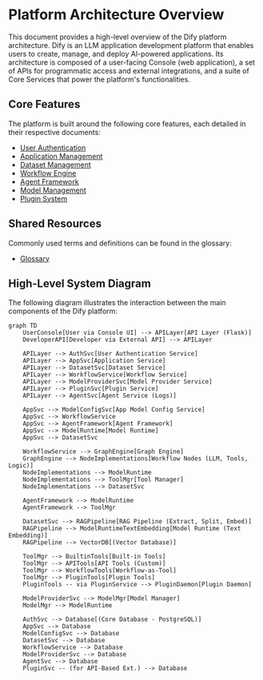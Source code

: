 # Platform Architecture Overview

This document provides a high-level overview of the Dify platform architecture. Dify is an LLM application development platform that enables users to create, manage, and deploy AI-powered applications. Its architecture is composed of a user-facing Console (web application), a set of APIs for programmatic access and external integrations, and a suite of Core Services that power the platform's functionalities.

## Core Features

The platform is built around the following core features, each detailed in their respective documents:

*   [User Authentication](./feature-user-authentication.md)
*   [Application Management](./feature-application-management.md)
*   [Dataset Management](./feature-dataset-management.md)
*   [Workflow Engine](./feature-workflow-engine.md)
*   [Agent Framework](./feature-agent-framework.md)
*   [Model Management](./feature-model-management.md)
*   [Plugin System](./feature-plugin-system.md)

## Shared Resources

Commonly used terms and definitions can be found in the glossary:

*   [Glossary](./_shared/glossary.md)

## High-Level System Diagram

The following diagram illustrates the interaction between the main components of the Dify platform:

```mermaid
graph TD
    UserConsole[User via Console UI] --> APILayer[API Layer (Flask)]
    DeveloperAPI[Developer via External API] --> APILayer

    APILayer --> AuthSvc[User Authentication Service]
    APILayer --> AppSvc[Application Service]
    APILayer --> DatasetSvc[Dataset Service]
    APILayer --> WorkflowService[Workflow Service]
    APILayer --> ModelProviderSvc[Model Provider Service]
    APILayer --> PluginSvc[Plugin Service]
    APILayer --> AgentSvc[Agent Service (Logs)]

    AppSvc --> ModelConfigSvc[App Model Config Service]
    AppSvc --> WorkflowService
    AppSvc --> AgentFramework[Agent Framework]
    AppSvc --> ModelRuntime[Model Runtime]
    AppSvc --> DatasetSvc

    WorkflowService --> GraphEngine[Graph Engine]
    GraphEngine --> NodeImplementations[Workflow Nodes (LLM, Tools, Logic)]
    NodeImplementations --> ModelRuntime
    NodeImplementations --> ToolMgr[Tool Manager]
    NodeImplementations --> DatasetSvc

    AgentFramework --> ModelRuntime
    AgentFramework --> ToolMgr
    
    DatasetSvc --> RAGPipeline[RAG Pipeline (Extract, Split, Embed)]
    RAGPipeline --> ModelRuntimeTextEmbedding[Model Runtime (Text Embedding)]
    RAGPipeline --> VectorDB[(Vector Database)]

    ToolMgr --> BuiltinTools[Built-in Tools]
    ToolMgr --> APITools[API Tools (Custom)]
    ToolMgr --> WorkflowTools[Workflow-as-Tool]
    ToolMgr --> PluginTools[Plugin Tools]
    PluginTools -- via PluginService --> PluginDaemon[Plugin Daemon]

    ModelProviderSvc --> ModelMgr[Model Manager]
    ModelMgr --> ModelRuntime

    AuthSvc --> Database[(Core Database - PostgreSQL)]
    AppSvc --> Database
    ModelConfigSvc --> Database
    DatasetSvc --> Database
    WorkflowService --> Database
    ModelProviderSvc --> Database
    AgentSvc --> Database
    PluginSvc -- (for API-Based Ext.) --> Database
```
